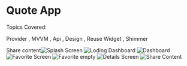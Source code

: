 # Quote App

Topics Covered:

Provider ,
MVVM ,
Api ,
Design ,
Reuse Widget ,
Shimmer



Share content![Splash Screen](https://user-images.githubusercontent.com/40790801/113588030-42a9bb00-964d-11eb-8572-110fbaa3d729.png)
![Loding Dashboard](https://user-images.githubusercontent.com/40790801/113588048-49d0c900-964d-11eb-96a3-1747218b6715.png)
![Dashboard](https://user-images.githubusercontent.com/40790801/113588060-4e957d00-964d-11eb-9bc8-ef7ee74e1bff.png)
![Favorite Screen](https://user-images.githubusercontent.com/40790801/113588077-53f2c780-964d-11eb-9f78-a9fec3fcd1ae.png)
![Favorite empty](https://user-images.githubusercontent.com/40790801/113588099-581ee500-964d-11eb-9193-af4681027ac9.png)
![Details Screen](https://user-images.githubusercontent.com/40790801/113588116-5ce39900-964d-11eb-8339-791ae07ef7e5.png)
![Share Content](https://user-images.githubusercontent.com/40790801/113588127-5fde8980-964d-11eb-8110-3c1c497a8cb3.png)



